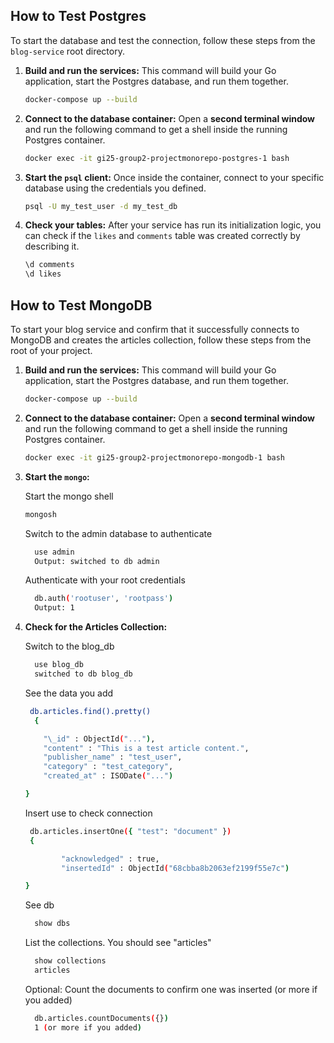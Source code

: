 ## How to Test Postgres

To start the database and test the connection, follow these steps from the `blog-service` root directory.

1.  **Build and run the services:**
    This command will build your Go application, start the Postgres database, and run them together.

    ```bash
    docker-compose up --build
    ```

2.  **Connect to the database container:**
    Open a **second terminal window** and run the following command to get a shell inside the running Postgres container.

    ```bash
    docker exec -it gi25-group2-projectmonorepo-postgres-1 bash
    ```

3.  **Start the `psql` client:**
    Once inside the container, connect to your specific database using the credentials you defined.

    ```bash
    psql -U my_test_user -d my_test_db
    ```

4.  **Check your tables:**
    After your service has run its initialization logic, you can check if the `likes` and `comments` table was created correctly by describing it.
    ```sql
    \d comments
    \d likes
    ```

## How to Test MongoDB

To start your blog service and confirm that it successfully connects to MongoDB and creates the articles collection, follow these steps from the root of your project.

1.  **Build and run the services:**
    This command will build your Go application, start the Postgres database, and run them together.

    ```bash
    docker-compose up --build
    ```

2.  **Connect to the database container:**
    Open a **second terminal window** and run the following command to get a shell inside the running Postgres container.

    ```bash
    docker exec -it gi25-group2-projectmonorepo-mongodb-1 bash
    ```

3.  **Start the `mongo`:**

    Start the mongo shell

    ```bash
    mongosh
    ```

    Switch to the admin database to authenticate

    ```bash
      use admin
      Output: switched to db admin
    ```

    Authenticate with your root credentials

    ```bash
      db.auth('rootuser', 'rootpass')
      Output: 1
    ```

4.  **Check for the Articles Collection:**

    Switch to the blog_db

    ```bash
      use blog_db
      switched to db blog_db
    ```

    See the data you add

    ```bash
     db.articles.find().pretty()
      {

        "\_id" : ObjectId("..."),
        "content" : "This is a test article content.",
        "publisher_name" : "test_user",
        "category" : "test_category",
        "created_at" : ISODate("...")

    }
    ```

    Insert use to check connection

    ```bash
     db.articles.insertOne({ "test": "document" })
     {

            "acknowledged" : true,
            "insertedId" : ObjectId("68cbba8b2063ef2199f55e7c")

    }
    ```

    See db

    ```bash
      show dbs
    ```

    List the collections. You should see "articles"

    ```bash
      show collections
      articles
    ```

    Optional: Count the documents to confirm one was inserted (or more if you added)

    ```bash
      db.articles.countDocuments({})
      1 (or more if you added)
    ```
